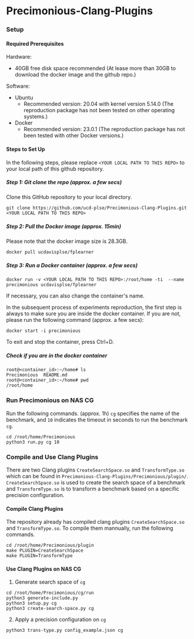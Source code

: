 # Precimonious-Clang-Plugins

### Setup

#### Required Prerequisites

Hardware:

- 40GB free disk space recommended (At lease more than 30GB to download the docker image and the github repo.)

Software:

- Ubuntu 
    - Recommended version: 20.04 with kernel version 5.14.0 (The reproduction package has not been tested on other operating systems.)
- Docker 
    - Recommended version: 23.0.1 (The reproduction package has not been tested with other Docker versions.)

#### Steps to Set Up

In the following steps, please replace `<YOUR LOCAL PATH TO THIS REPO>`
to your local path of this github repository.

##### Step 1: Git clone the repo (approx. a few secs)

Clone this GitHub repository to your local directory.

```
git clone https://github.com/ucd-plse/Precimonious-Clang-Plugins.git <YOUR LOCAL PATH TO THIS REPO>
```

##### Step 2: Pull the Docker image (approx. 15min)

Please note that the docker image size is 28.3GB.

```
docker pull ucdavisplse/fplearner
```


##### Step 3: Run a Docker container (approx. a few secs)


```
docker run -v <YOUR LOCAL PATH TO THIS REPO>:/root/home -ti  --name precimonious ucdavisplse/fplearner
```


If necessary, you can also change the container's name.

In the subsequent process of experiments reproduction,
the first step is always to make sure you are inside the docker container. If you are not, please run the following command (approx. a few secs):

```
docker start -i precimonious
```
To exit and stop the container, press Ctrl+D.

##### Check if you are in the docker container

```
root@<container_id>:~/home# ls
Precimonious  README.md
root@<container_id>:~/home# pwd
/root/home
```


### Run Precimonious on NAS CG

Run the following commands. (approx. 1h) 
`cg` specifies the name of the benchmark, 
and `10` indicates the timeout in seconds to run the benchmark `cg`.

```
cd /root/home/Precimonious
python3 run.py cg 10
```

### Compile and Use Clang Plugins

There are two Clang plugins `CreateSearchSpace.so` and 
`TransformType.so` which can be found in 
`Precimonious-Clang-Plugins/Precimonious/plugin/`.
`CreateSearchSpace.so` is used to create the search space
of a benchmark and `TransformType.so` is to transform a benchmark
based on a specific precision configuration.


#### Compile Clang Plugins

The repository already has compiled clang plugins `CreateSearchSpace.so` and 
`TransformType.so`. To compile them mannually, run the following commands.

```
cd /root/home/Precimonious/plugin
make PLUGIN=CreateSearchSpace
make PLUGIN=TransformType
```

#### Use Clang Plugins on NAS CG

1. Generate search space of `cg`

```
cd /root/home/Precimonious/cg/run
python3 generate-include.py
python3 setup.py cg
python3 create-search-space.py cg
```

2. Apply a precision configuration on `cg`


```
python3 trans-type.py config_example.json cg
```


